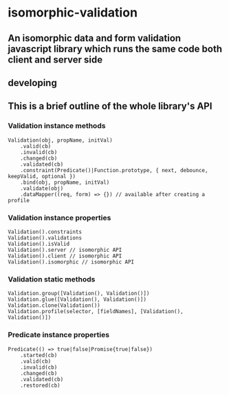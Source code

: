 # isomorphic-validation

## An isomorphic data and form validation javascript library which runs the same code both client and server side

## developing

## This is a brief outline of the whole library's API

### Validation instance methods

    Validation(obj, propName, initVal)
        .valid(cb)
        .invalid(cb)
        .changed(cb)
        .validated(cb)
        .constraint(Predicate()|Function.prototype, { next, debounce, keepValid, optional })
        .bind(obj, propName, initVal)
        .validate(obj)
        .dataMapper((req, form) => {}) // available after creating a profile

### Validation instance properties

    Validation().constraints
    Validation().validations
    Validation().isValid
    Validation().server // isomorphic API
    Validation().client // isomorphic API
    Validation().isomorphic // isomorphic API

### Validation static methods

    Validation.group([Validation(), Validation()])
    Validation.glue([Validation(), Validation()])
    Validation.clone(Validation())
    Validation.profile(selector, [fieldNames], [Validation(), Validation()])

### Predicate instance properties
    
    Predicate(() => true|false|Promise{true|false})
        .started(cb)
        .valid(cb)
        .invalid(cb)
        .changed(cb)
        .validated(cb)
        .restored(cb)